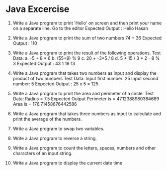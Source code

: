 # Java Excercise

1. Write a Java program to print 'Hello' on screen and then print your name on a separate line. Go to the editor
Expected Output :
Hello Hasan

2. Write a Java program to print the sum of two numbers
74 + 36
Expected Output :
110

3. Write a Java program to print the result of the following operations.
Test Data:
a. -5 + 8 * 6
b. (55+9) % 9
c. 20 + -3*5 / 8
d. 5 + 15 / 3 * 2 - 8 % 3
Expected Output :
43
1
19
13

4. Write a Java program that takes two numbers as input and display the product of two numbers
Test Data:
Input first number: 25
Input second number: 5
Expected Output :
25 x 5 = 125
5. Write a Java program to print the area and perimeter of a circle.
Test Data:
Radius = 7.5
Expected Output
Perimeter is = 47.12388980384689
Area is = 176.71458676442586
6. Write a Java program that takes three numbers as input to calculate and print the average of the numbers.
7. Write a Java program to swap two variables.
8. Write a Java program to reverse a string.
9. Write a Java program to count the letters, spaces, numbers and other characters of an input string.
10. Write a Java program to display the current date time

